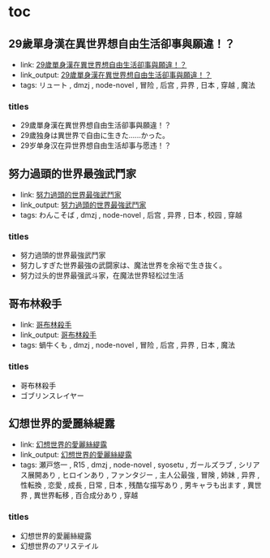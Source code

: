 # toc

## 29歲單身漢在異世界想自由生活卻事與願違！？

- link: [29歲單身漢在異世界想自由生活卻事與願違！？](29%E6%AD%B2%E5%96%AE%E8%BA%AB%E6%BC%A2%E5%9C%A8%E7%95%B0%E4%B8%96%E7%95%8C%E6%83%B3%E8%87%AA%E7%94%B1%E7%94%9F%E6%B4%BB%E5%8D%BB%E4%BA%8B%E8%88%87%E9%A1%98%E9%81%95%EF%BC%81%EF%BC%9F/)
- link_output: [29歲單身漢在異世界想自由生活卻事與願違！？](../dmzj_out/29%E6%AD%B2%E5%96%AE%E8%BA%AB%E6%BC%A2%E5%9C%A8%E7%95%B0%E4%B8%96%E7%95%8C%E6%83%B3%E8%87%AA%E7%94%B1%E7%94%9F%E6%B4%BB%E5%8D%BB%E4%BA%8B%E8%88%87%E9%A1%98%E9%81%95%EF%BC%81%EF%BC%9F/)
- tags: リュート , dmzj , node-novel , 冒险 , 后宫 , 异界 , 日本 , 穿越 , 魔法

### titles

- 29歲單身漢在異世界想自由生活卻事與願違！？
- 29歲独身は異世界で自由に生きた......かった。
- 29岁单身汉在异世界想自由生活却事与愿违！？

## 努力過頭的世界最強武鬥家

- link: [努力過頭的世界最強武鬥家](%E5%8A%AA%E5%8A%9B%E9%81%8E%E9%A0%AD%E7%9A%84%E4%B8%96%E7%95%8C%E6%9C%80%E5%BC%B7%E6%AD%A6%E9%AC%A5%E5%AE%B6/)
- link_output: [努力過頭的世界最強武鬥家](../dmzj_out/%E5%8A%AA%E5%8A%9B%E9%81%8E%E9%A0%AD%E7%9A%84%E4%B8%96%E7%95%8C%E6%9C%80%E5%BC%B7%E6%AD%A6%E9%AC%A5%E5%AE%B6/)
- tags: わんこそば , dmzj , node-novel , 后宫 , 异界 , 日本 , 校园 , 穿越

### titles

- 努力過頭的世界最強武鬥家
- 努力しすぎた世界最強の武闘家は、魔法世界を余裕で生き抜く。
- 努力过头的世界最强武斗家，在魔法世界轻松过生活

## 哥布林殺手

- link: [哥布林殺手](%E5%93%A5%E5%B8%83%E6%9E%97%E6%AE%BA%E6%89%8B/)
- link_output: [哥布林殺手](../dmzj_out/%E5%93%A5%E5%B8%83%E6%9E%97%E6%AE%BA%E6%89%8B/)
- tags: 蝸牛くも , dmzj , node-novel , 冒险 , 后宫 , 异界 , 日本 , 魔法

### titles

- 哥布林殺手
- ゴブリンスレイヤー

## 幻想世界的愛麗絲緹露

- link: [幻想世界的愛麗絲緹露](%E5%B9%BB%E6%83%B3%E4%B8%96%E7%95%8C%E7%9A%84%E6%84%9B%E9%BA%97%E7%B5%B2%E7%B7%B9%E9%9C%B2/)
- link_output: [幻想世界的愛麗絲緹露](../dmzj_out/%E5%B9%BB%E6%83%B3%E4%B8%96%E7%95%8C%E7%9A%84%E6%84%9B%E9%BA%97%E7%B5%B2%E7%B7%B9%E9%9C%B2/)
- tags: 瀬戸悠一 , R15 , dmzj , node-novel , syosetu , ガールズラブ , シリアス展開あり , ヒロインあり , ファンタジー , 主人公最強 , 冒険 , 姉妹 , 异界 , 性転換 , 恋愛 , 成長 , 日常 , 日本 , 残酷な描写あり , 男キャラも出ます , 異世界 , 異世界転移 , 百合成分あり , 穿越

### titles

- 幻想世界的愛麗絲緹露
- 幻想世界のアリステイル
